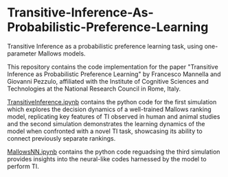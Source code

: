 # Transitive-Inference-As-Probabilistic-Preference-Learning
Transitive Inference as a probabilistic preference learning task, using one-parameter Mallows models.

This repository contains the code implementation for the paper  "Transitive Inference as Probabilistic Preference Learning" by Francesco Mannella and Giovanni Pezzulo, affiliated with the Institute of Cognitive Sciences and Technologies at the National Research Council in Rome, Italy.


[TransitiveInference.ipynb](https://nbviewer.org/github/francesco-mannella/Transitive-Inference-As-Probabilistic-Preference-Learning/blob/main/MallowsNN.ipynb)  contains the python code for the first simulation which explores the decision dynamics of a well-trained Mallows ranking model, replicating key features of TI observed in human and animal studies and  the second simulation demonstrates the learning dynamics of the model when confronted with a novel TI task, showcasing its ability to connect previously separate rankings.

[MallowsNN.ipynb](https://nbviewer.org/github/francesco-mannella/Transitive-Inference-As-Probabilistic-Preference-Learning/blob/main/MallowsNN.ipynb) contains the python code reguadsing the third simulation provides insights into the neural-like codes harnessed by the model to perform TI.
